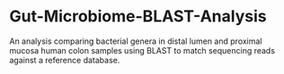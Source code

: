 # Gut-Microbiome-BLAST-Analysis
An analysis comparing bacterial genera in distal lumen and proximal mucosa human colon samples using BLAST to match sequencing reads against a reference database.
